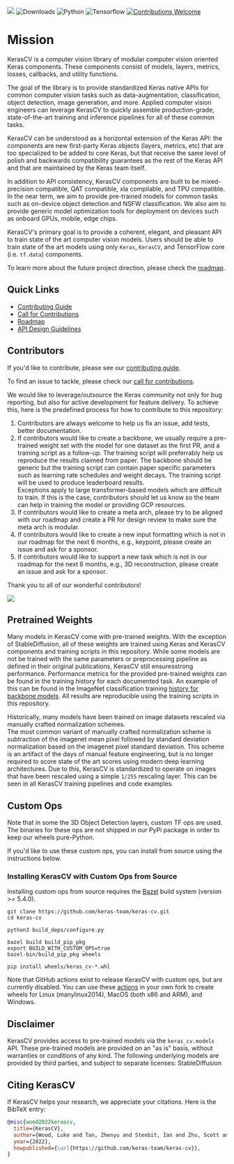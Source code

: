 [![](https://github.com/keras-team/keras-cv/workflows/Tests/badge.svg?branch=master)](https://github.com/keras-team/keras-cv/actions?query=workflow%3ATests+branch%3Amaster)
![Downloads](https://img.shields.io/pypi/dm/keras-cv.svg)
![Python](https://img.shields.io/badge/python-v3.7.0+-success.svg)
![Tensorflow](https://img.shields.io/badge/tensorflow-v2.9.0+-success.svg)
[![Contributions Welcome](https://img.shields.io/badge/contributions-welcome-brightgreen.svg?style=flat)](https://github.com/keras-team/keras-cv/issues)


# Mission

KerasCV is a computer vision library of modular computer vision oriented Keras components.
These components consist of models, layers, metrics, losses, callbacks, and utility functions.

The goal of the library is to provide standardized Keras native APIs for common computer vision tasks such as data-augmentation, classification, object detection, image generation, and more.
Applied computer vision engineers can leverage KerasCV to quickly assemble production-grade, state-of-the-art training and inference pipelines for all of these common tasks.


KerasCV can be understood as a horizontal extension of the Keras API: the components are new first-party
Keras objects (layers, metrics, etc) that are too specialized to be added to core Keras, but that receive
the same level of polish and backwards compatibility guarantees as the rest of the Keras API and that
are maintained by the Keras team itself.

In addition to API consistency, KerasCV components are built to be mixed-precision compatible, QAT compatible,  xla compilable, and TPU compatible.
In the near term, we aim to provide pre-trained models for common tasks such as on-device object detection and NSFW classification.
We also aim to provide generic model optimization tools for deployment on devices such as onboard GPUs, mobile, edge chips.

KerasCV's primary goal is to provide a coherent, elegant, and pleasant API to train state of the art computer vision models.
Users should be able to train state of the art models using only `Keras`, `KerasCV`, and TensorFlow core (i.e. `tf.data`) components.

To learn more about the future project direction, please check the [roadmap](.github/ROADMAP.md).

## Quick Links
- [Contributing Guide](.github/CONTRIBUTING.md)
- [Call for Contributions](https://github.com/keras-team/keras-cv/issues?q=is%3Aopen+is%3Aissue+label%3Acontribution-welcome)
- [Roadmap](.github/ROADMAP.md)
- [API Design Guidelines](.github/API_DESIGN.md)

## Contributors
If you'd like to contribute, please see our [contributing guide](.github/CONTRIBUTING.md).

To find an issue to tackle, please check our [call for contributions](.github/CALL_FOR_CONTRIBUTIONS.md).

We would like to leverage/outsource the Keras community not only for bug reporting,
but also for active development for feature delivery. To achieve this, here is the predefined
process for how to contribute to this repository:

1) Contributors are always welcome to help us fix an issue, add tests, better documentation.  
2) If contributors would like to create a backbone, we usually require a pre-trained weight set
with the model for one dataset as the first PR, and a training script as a follow-up. The training script will preferrably help us reproduce the results claimed from paper. The backbone should be generic but the training script can contain paper specific parameters such as learning rate schedules and weight decays. The training script will be used to produce leaderboard results.  
Exceptions apply to large transformer-based models which are difficult to train. If this is the case,
contributors should let us know so the team can help in training the model or providing GCP resources.
3) If contributors would like to create a meta arch, please try to be aligned with our roadmap and create a PR for design review to make sure the meta arch is modular.
4) If contributors would like to create a new input formatting which is not in our roadmap for the next 6 months, e.g., keypoint, please create an issue and ask for a sponsor.
5) If contributors would like to support a new task which is not in our roadmap for the next 6 months, e.g., 3D reconstruction, please create an issue and ask for a sponsor.

Thank you to all of our wonderful contributors!

<a href="https://github.com/keras-team/keras-cv/graphs/contributors">
  <img src="https://contrib.rocks/image?repo=keras-team/keras-cv" />
</a>

## Pretrained Weights
Many models in KerasCV come with pre-trained weights.
With the exception of StableDiffusion, all of these weights are trained using Keras and
KerasCV components and training scripts in this repository.
While some models are not be trained with the same parameters or preprocessing pipeline
as defined in their original publications, KerasCV still ensuresstrong performance.
Performance metrics for the provided pre-trained weights can be found
in the training history for each documented task.
An example of this can be found in the ImageNet classification training
[history for backbone models](examples/training/classification/imagenet/training_history.json).
All results are reproducible using the training scripts in this repository.

Historically, many models have been trained on image datasets rescaled via manually
crafted normalization schemes.  
The most common variant of manually crafted normalization scheme is subtraction of the
imagenet mean pixel followed by standard deviation normalization based on the imagenet
pixel standard deviation.
This scheme is an artifact of the days of manual feature engineering, but is no longer
required to score state of the art scores using modern deep learning architectures.
Due to this, KerasCV is standardized to operate on images that have been rescaled using
a simple `1/255` rescaling layer.
This can be seen in all KerasCV training pipelines and code examples.

## Custom Ops
Note that in some the 3D Object Detection layers, custom TF ops are used. The
binaries for these ops are not shipped in our PyPi package in order to keep our
wheels pure-Python.

If you'd like to use these custom ops, you can install from source using the
instructions below.

### Installing KerasCV with Custom Ops from Source
Installing custom ops from source requires the [Bazel](https://bazel.build/) build
system (version >= 5.4.0).

```
git clone https://github.com/keras-team/keras-cv.git
cd keras-cv

python3 build_deps/configure.py

bazel build build_pip_pkg
export BUILD_WITH_CUSTOM_OPS=true
bazel-bin/build_pip_pkg wheels

pip install wheels/keras_cv-*.whl
```

Note that GitHub actions exist to release KerasCV with custom ops, but are
currently disabled. You can use these [actions](https://github.com/keras-team/keras-cv/blob/master/.github/workflows/release.yml)
in your own fork to create wheels for Linux (manylinux2014), MacOS (both x86 and ARM),
and Windows.

## Disclaimer

KerasCV provides access to pre-trained models via the `keras_cv.models` API.
These pre-trained models are provided on an "as is" basis, without warranties
or conditions of any kind.
The following underlying models are provided by third parties, and subject to separate
licenses:
StableDiffusion

## Citing KerasCV

If KerasCV helps your research, we appreciate your citations.
Here is the BibTeX entry:

```bibtex
@misc{wood2022kerascv,
  title={KerasCV},
  author={Wood, Luke and Tan, Zhenyu and Stenbit, Ian and Zhu, Scott and Chollet, Fran\c{c}ois and others},
  year={2022},
  howpublished={\url{https://github.com/keras-team/keras-cv}},
}
```
